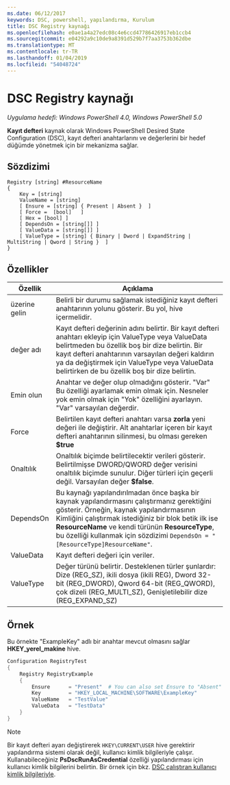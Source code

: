 ```yaml
---
ms.date: 06/12/2017
keywords: DSC, powershell, yapılandırma, Kurulum
title: DSC Registry kaynağı
ms.openlocfilehash: e0ae1a4a27edc08c4e6ccd47786426917eb1ccb4
ms.sourcegitcommit: e04292a9c10de9a8391d529b7f7aa3753b362dbe
ms.translationtype: MT
ms.contentlocale: tr-TR
ms.lasthandoff: 01/04/2019
ms.locfileid: "54048724"
---
```

# <a name="dsc-registry-resource"></a>DSC Registry kaynağı

_Uygulama hedefi: Windows PowerShell 4.0, Windows PowerShell 5.0_

**Kayıt defteri** kaynak olarak Windows PowerShell Desired State Configuration (DSC), kayıt defteri anahtarlarını ve değerlerini bir hedef düğümde yönetmek için bir mekanizma sağlar.

## <a name="syntax"></a>Sözdizimi

```
Registry [string] #ResourceName
{
    Key = [string]
    ValueName = [string]
    [ Ensure = [string] { Present | Absent }  ]
    [ Force =  [bool]   ]
    [ Hex = [bool] ]
    [ DependsOn = [string[]] ]
    [ ValueData = [string[]] ]
    [ ValueType = [string] { Binary | Dword | ExpandString | MultiString | Qword | String }  ]
}
```

## <a name="properties"></a>Özellikler

| Özellik | Açıklama |
| --- | --- |
| üzerine gelin| Belirli bir durumu sağlamak istediğiniz kayıt defteri anahtarının yolunu gösterir. Bu yol, hive içermelidir.|
| değer adı| Kayıt defteri değerinin adını belirtir. Bir kayıt defteri anahtarı ekleyip için ValueType veya ValueData belirtmeden bu özellik boş bir dize belirtin. Bir kayıt defteri anahtarının varsayılan değeri kaldırın ya da değiştirmek için ValueType veya ValueData belirtirken de bu özellik boş bir dize belirtin.|
| Emin olun| Anahtar ve değer olup olmadığını gösterir. "Var" Bu özelliği ayarlamak emin olmak için. Nesneler yok emin olmak için "Yok" özelliğini ayarlayın. "Var" varsayılan değerdir.|
| Force| Belirtilen kayıt defteri anahtarı varsa **zorla** yeni değeri ile değiştirir. Alt anahtarlar içeren bir kayıt defteri anahtarının silinmesi, bu olması gereken **$true** |
| Onaltılık| Onaltılık biçimde belirtilecektir verileri gösterir. Belirtilmişse DWORD/QWORD değer verisini onaltılık biçimde sunulur. Diğer türleri için geçerli değil. Varsayılan değer **$false**.|
| DependsOn| Bu kaynağı yapılandırılmadan önce başka bir kaynak yapılandırmasını çalıştırmanız gerektiğini gösterir. Örneğin, kaynak yapılandırmasının Kimliğini çalıştırmak istediğiniz bir blok betik ilk ise **ResourceName** ve kendi türünün **ResourceType**, bu özelliği kullanmak için sözdizimi `DependsOn = "[ResourceType]ResourceName"`.|
| ValueData| Kayıt defteri değeri için veriler.|
| ValueType| Değer türünü belirtir. Desteklenen türler şunlardır: Dize (REG_SZ), ikili dosya (ikili REG), Dword 32-bit (REG_DWORD), Qword 64-bit (REG_QWORD), çok dizeli (REG_MULTI_SZ), Genişletilebilir dize (REG_EXPAND_SZ) |

## <a name="example"></a>Örnek

Bu örnekte "ExampleKey" adlı bir anahtar mevcut olmasını sağlar **HKEY\_yerel\_makine** hive.

```powershell
Configuration RegistryTest
{
    Registry RegistryExample
    {
        Ensure      = "Present"  # You can also set Ensure to "Absent"
        Key         = "HKEY_LOCAL_MACHINE\SOFTWARE\ExampleKey"
        ValueName   = "TestValue"
        ValueData   = "TestData"
    }
}
```

> [!NOTE]
> Bir kayıt defteri ayarı değiştirerek `HKEY\CURRENT\USER` hive gerektirir yapılandırma sistemi olarak değil, kullanıcı kimlik bilgileriyle çalışır. Kullanabileceğiniz **PsDscRunAsCredential** özelliği yapılandırması için kullanıcı kimlik bilgilerini belirtin. Bir örnek için bkz. [DSC çalıştıran kullanıcı kimlik bilgileriyle](../../../configurations/runAsUser.md).

